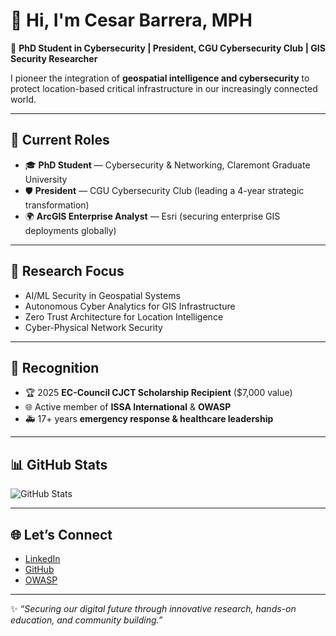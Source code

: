 # 👋 Hi, I'm Cesar Barrera, MPH  
🔐 **PhD Student in Cybersecurity | President, CGU Cybersecurity Club | GIS Security Researcher**  

I pioneer the integration of **geospatial intelligence and cybersecurity** to protect location-based critical infrastructure in our increasingly connected world.  

---

## 🚀 Current Roles
- 🎓 **PhD Student** — Cybersecurity & Networking, Claremont Graduate University  
- 🛡️ **President** — CGU Cybersecurity Club (leading a 4-year strategic transformation)  
- 🌍 **ArcGIS Enterprise Analyst** — Esri (securing enterprise GIS deployments globally)  

---

## 🧪 Research Focus
- AI/ML Security in Geospatial Systems  
- Autonomous Cyber Analytics for GIS Infrastructure  
- Zero Trust Architecture for Location Intelligence  
- Cyber-Physical Network Security  

---

## 🌟 Recognition
- 🏆 2025 **EC-Council CJCT Scholarship Recipient** ($7,000 value)  
- 🌐 Active member of **ISSA International** & **OWASP**  
- 🚑 17+ years **emergency response & healthcare leadership**  

---

## 📊 GitHub Stats
![GitHub Stats](https://github-readme-stats.vercel.app/api?username=Czar-phd&show_icons=true&theme=tokyonight)  

---

## 🌐 Let’s Connect
- [LinkedIn](https://www.linkedin.com/in/cesarbarreramph)  
- [GitHub](https://github.com/Czar-phd)  
- [OWASP](https://owasp.org)  

---
✨ *“Securing our digital future through innovative research, hands-on education, and community building.”*  
